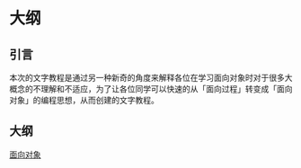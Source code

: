 # 大纲

## 引言

本次的文字教程是通过另一种新奇的角度来解释各位在学习面向对象时对于很多大概念的不理解和不适应，为了让各位同学可以快速的从「面向过程」转变成「面向对象」的编程思想，从而创建的文字教程。

## 大纲

[面向对象](/conter/Object-Oriented.md)